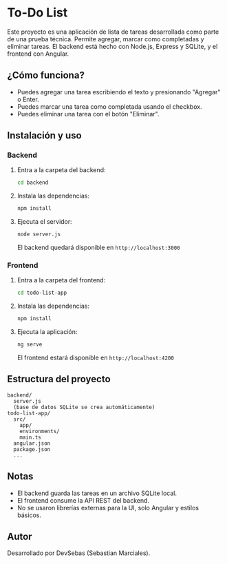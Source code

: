 # To-Do List

Este proyecto es una aplicación de lista de tareas desarrollada como parte de una prueba técnica. Permite agregar, marcar como completadas y eliminar tareas. El backend está hecho con Node.js, Express y SQLite, y el frontend con Angular.

## ¿Cómo funciona?

- Puedes agregar una tarea escribiendo el texto y presionando "Agregar" o Enter.
- Puedes marcar una tarea como completada usando el checkbox.
- Puedes eliminar una tarea con el botón "Eliminar".

## Instalación y uso

### Backend

1. Entra a la carpeta del backend:
   ```bash
   cd backend
   ```
2. Instala las dependencias:
   ```bash
   npm install
   ```
3. Ejecuta el servidor:
   ```bash
   node server.js
   ```
   El backend quedará disponible en `http://localhost:3000`

### Frontend

1. Entra a la carpeta del frontend:
   ```bash
   cd todo-list-app
   ```
2. Instala las dependencias:
   ```bash
   npm install
   ```
3. Ejecuta la aplicación:
   ```bash
   ng serve
   ```
   El frontend estará disponible en `http://localhost:4200`

## Estructura del proyecto

```
backend/
  server.js
  (base de datos SQLite se crea automáticamente)
todo-list-app/
  src/
    app/
    environments/
    main.ts
  angular.json
  package.json
  ...
```

## Notas
- El backend guarda las tareas en un archivo SQLite local.
- El frontend consume la API REST del backend.
- No se usaron librerías externas para la UI, solo Angular y estilos básicos.

## Autor
Desarrollado por DevSebas (Sebastian Marciales). 
